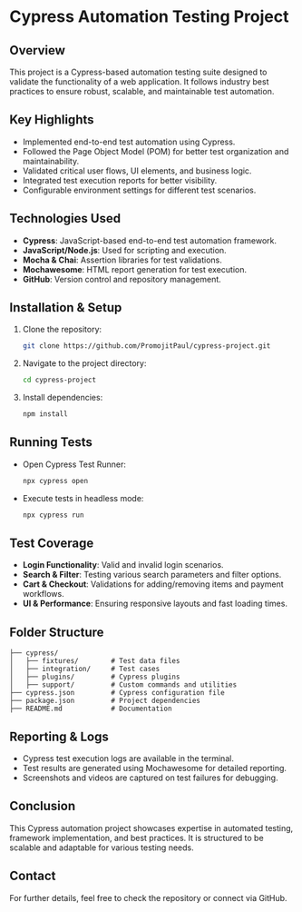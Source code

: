 # Cypress Automation Testing Project

## Overview
This project is a Cypress-based automation testing suite designed to validate the functionality of a web application. It follows industry best practices to ensure robust, scalable, and maintainable test automation.

## Key Highlights
- Implemented end-to-end test automation using Cypress.
- Followed the Page Object Model (POM) for better test organization and maintainability.
- Validated critical user flows, UI elements, and business logic.
- Integrated test execution reports for better visibility.
- Configurable environment settings for different test scenarios.

## Technologies Used
- **Cypress**: JavaScript-based end-to-end test automation framework.
- **JavaScript/Node.js**: Used for scripting and execution.
- **Mocha & Chai**: Assertion libraries for test validations.
- **Mochawesome**: HTML report generation for test execution.
- **GitHub**: Version control and repository management.

## Installation & Setup
1. Clone the repository:
   ```sh
   git clone https://github.com/PromojitPaul/cypress-project.git
   ```
2. Navigate to the project directory:
   ```sh
   cd cypress-project
   ```
3. Install dependencies:
   ```sh
   npm install
   ```

## Running Tests
- Open Cypress Test Runner:
  ```sh
  npx cypress open
  ```
- Execute tests in headless mode:
  ```sh
  npx cypress run
  ```

## Test Coverage
- **Login Functionality**: Valid and invalid login scenarios.
- **Search & Filter**: Testing various search parameters and filter options.
- **Cart & Checkout**: Validations for adding/removing items and payment workflows.
- **UI & Performance**: Ensuring responsive layouts and fast loading times.

## Folder Structure
```
├── cypress/
│   ├── fixtures/        # Test data files
│   ├── integration/     # Test cases
│   ├── plugins/         # Cypress plugins
│   ├── support/         # Custom commands and utilities
├── cypress.json         # Cypress configuration file
├── package.json         # Project dependencies
├── README.md            # Documentation
```

## Reporting & Logs
- Cypress test execution logs are available in the terminal.
- Test results are generated using Mochawesome for detailed reporting.
- Screenshots and videos are captured on test failures for debugging.

## Conclusion
This Cypress automation project showcases expertise in automated testing, framework implementation, and best practices. It is structured to be scalable and adaptable for various testing needs.

## Contact
For further details, feel free to check the repository or connect via GitHub.

